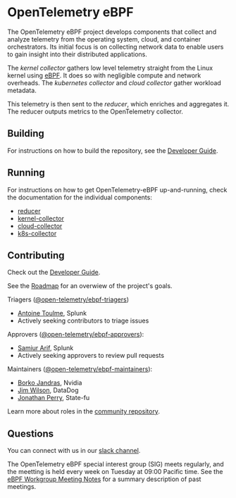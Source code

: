 # OpenTelemetry eBPF #

The OpenTelemetry eBPF project develops components that collect and analyze
telemetry from the operating system, cloud, and container orchestrators. Its initial focus
is on collecting network data to enable users to gain insight into their distributed 
applications.

The _kernel collector_ gathers low level telemetry straight from the Linux
kernel using [eBPF](https://ebpf.io/). It does so with negligible compute and 
network overheads. The _kubernetes collector_ and _cloud collector_ gather workload
metadata.

This telemetry is then sent to the _reducer_, which enriches and aggregates it.
The reducer outputs metrics to the OpenTelemetry collector.

## Building ##

For instructions on how to build the repository, see the [Developer Guide](docs/developing.md).

## Running ##

For instructions on how to get OpenTelemetry-eBPF up-and-running, check the documentation for
the individual components:
- [reducer](docs/reducer.md)
- [kernel-collector](docs/kernel-collector.md)
- [cloud-collector](docs/cloud-collector.md)
- [k8s-collector](docs/k8s-collector.md)

## Contributing ##

Check out the [Developer Guide](docs/developing.md).

See the [Roadmap](docs/roadmap.md) for an overwiew of the project's goals.

Triagers ([@open-telemetry/ebpf-triagers](https://github.com/orgs/open-telemetry/teams/ebpf-triagers))

- [Antoine Toulme](https://github.com/atoulme), Splunk
- Actively seeking contributors to triage issues

Approvers ([@open-telemetry/ebpf-approvers](https://github.com/orgs/open-telemetry/teams/ebpf-approvers)):

- [Samiur Arif](https://github.com/samiura), Splunk
- Actively seeking approvers to review pull requests

Maintainers ([@open-telemetry/ebpf-maintainers](https://github.com/orgs/open-telemetry/teams/ebpf-maintainers)):

- [Borko Jandras](https://github.com/bjandras), Nvidia
- [Jim Wilson](https://github.com/jmw51798), DataDog
- [Jonathan Perry](https://github.com/yonch), State-fu

Learn more about roles in the [community repository](https://github.com/open-telemetry/community/blob/main/community-membership.md).

## Questions ##

You can connect with us in our [slack channel](https://cloud-native.slack.com/archives/C02AB15583A).

The OpenTelemetry eBPF special interest group (SIG) meets regularly, and the meetting is held every 
week on Tuesday at 09:00 Pacific time.
See the [eBPF Workgroup Meeting Notes](https://docs.google.com/document/d/13GK915hdDQ9sUYzUIWi4pOfJK68EE935ugutUgL3yOw) for a summary description of past meetings.
